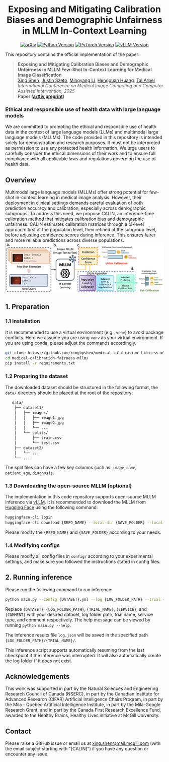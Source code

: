 <h1 align="center">
Exposing and Mitigating Calibration Biases and Demographic Unfairness in MLLM In-Context Learning
</h1>

<p align="center">
  <a href="https://arxiv.org/abs/2506.23298"><img src="https://img.shields.io/badge/arXiv-2506.23298-b31b1b.svg" alt="arXiv"></a>
  <a href="https://www.python.org/"><img src="https://img.shields.io/badge/Python-3.10.11-blue.svg" alt="Python Version"></a>
  <a href="https://pytorch.org/"><img src="https://img.shields.io/badge/PyTorch-2.7.0-de5737.svg" alt="PyTorch Version"></a>
  <a href="https://docs.vllm.ai/en/v0.9.1/"><img src="https://img.shields.io/badge/vLLM-0.9.1-54a0f8.svg" alt="vLLM Version"></a>
</p>

This repository contains the official implementation of the paper:
> __Exposing and Mitigating Calibration Biases and Demographic Unfairness in MLLM Few-Shot In-Context Learning for Medical Image Classification__  
> [Xing Shen](https://scholar.google.com/citations?hl=en&user=U69NqfQAAAAJ), [Justin Szeto](https://scholar.google.com/citations?user=niVJ08oAAAAJ&hl=en), [Mingyang Li](https://scholar.google.com/citations?user=t-yX74gAAAAJ&hl=en), [Hengguan Huang](https://scholar.google.com/citations?hl=en&user=GQm1eZEAAAAJ), [Tal Arbel](https://www.cim.mcgill.ca/~arbel/)  
> _International Conference on Medical Image Computing and Computer Assisted Intervention, 2025_  
> __Paper ([arXiv preprint](https://arxiv.org/abs/2506.23298))__

### Ethical and responsible use of health data with large language models
We are committed to promoting the ethical and responsible use of health data in the context of large language models (LLMs) and multimodal large language models (MLLMs). The code provided in this repository is intended solely for demonstration and research purposes. It must not be interpreted as permission to use any protected health information. We urge users to carefully consider the ethical dimensions of their work and to ensure full compliance with all applicable laws and regulations governing the use of health data.

## Overview
Multimodal large language models (MLLMs) offer strong potential for few-shot in-context learning in medical image analysis. However, their deployment in clinical settings demands careful evaluation of both prediction accuracy and calibration, especially across demographic subgroups. To address this need, we propose CALIN, an inference-time calibration method that mitigates calibration bias and demographic unfairness. CALIN estimates calibration matrices through a bi-level approach: first at the population level, then refined at the subgroup level, before adjusting confidence scores during inference. This ensures fairer and more reliable predictions across diverse populations.
![fig](./assets/fig.png)

## 1. Preparation
### 1.1 Installation
It is recommended to use a virtual environment (e.g., `venv`) to avoid package conflicts. Here we assume you are using `venv` as your virtual environment. If you are using conda, please adjust the commands accordingly.
```bash
git clone https://github.com/xingbpshen/medical-calibration-fairness-mllm.git
cd medical-calibration-fairness-mllm/
pip install -r requirements.txt
```
### 1.2 Preparing the dataset
The downloaded dataset should be structured in the following format, the `data/` directory should be placed at the root of the repository:
```
   data/
    ├── dataset1/
    │   ├── images/
    │   │   ├── image1.jpg
    │   │   ├── image2.jpg
    │   │   └── ...
    │   └── splits/
    │       ├── train.csv
    │       └── test.csv
    ├── dataset2/
    │   └── ... 
    └── ...
```
The split files can have a few key columns such as: `image_name`, `patient_age`, `diagnosis`.
### 1.3 Downloading the open-source MLLM (optional)
The implementation in this code repository supports open-source MLLM inference via [vLLM](https://docs.vllm.ai/en/latest/). It is recommended to download the MLLM from [Hugging Face](https://huggingface.co) using the following command:
```bash
huggingface-cli login
huggingface-cli download {REPO_NAME} --local-dir {SAVE_FOLDER} --local-dir-use-symlinks False
```
Please modify the `{REPO_NAME}` and `{SAVE_FOLDER}` according to your needs.
### 1.4 Modifying configs
Please modify all config files in `config/` according to your experimental settings, and make sure you followed the instructions stated in config files.

## 2. Running inference
Please run the following command to run inference:
```bash
python main.py --config {DATASET}.yml --log {LOG_FOLDER_PATH} --trial {TRIAL_NAME} --service {SERVICE} --comment {COMMENT}
```
Replace `{DATASET}`, `{LOG_FOLDER_PATH}`, `{TRIAL_NAME}`, `{SERVICE}`, and `{COMMENT}` with your desired dataset, log folder path, trial name, service type, and comment respectively. The help message can be viewed by running `python main.py --help`.

The inference results file `log.json` will be saved in the specified path `{LOG_FOLDER_PATH}/{TRIAL_NAME}/`.

This inference script supports automatically resuming from the last checkpoint if the inference was interrupted. It will also automatically create the log folder if it does not exist.

## Acknowledgements
This work was supported in part by the Natural Sciences and Engineering Research Council of Canada (NSERC), in part by the Canadian Institute for Advanced Research (CIFAR) Artificial Intelligence Chairs Program, in part by the Mila - Quebec Artificial Intelligence Institute, in part by the Mila-Google Research Grant, and in part by the Canada First Research Excellence Fund, awarded to the Healthy Brains, Healthy Lives initiative at McGill University.

## Contact
Please raise a GitHub issue or email us at <a href="mailto:xing.shen@mail.mcgill.com">xing.shen@mail.mcgill.com</a> (with the email subject starting with "[CALIN]") if you have any question or encounter any issue.
